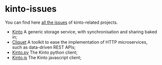 # kinto-issues

You can find here [all the issues](https://github.com/mozilla-services/kinto-issues/issues) of kinto-related projects.

- [Kinto](https://github.com/mozilla-services/kinto) A generic storage service, with synchronisation and sharing baked in;
- [Cliquet](https://github.com/mozilla-services/cliquet/) A toolkit to ease the implementation of HTTP microservices, such as data-driven REST APIs;
- [Kinto.py](https://github.com/mozilla-services/kinto-client) The Kinto python client;
- [Kinto.js](https://github.com/mozilla-services/cliquetis/) The Kinto javascript client;
